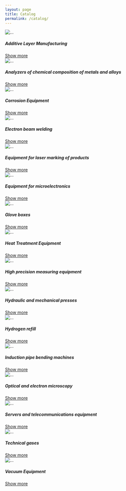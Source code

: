 ```yaml
---
layout: page
title: Catalog
permalink: /catalog/
---
```


<div class="row">
    <div class="col col-3">
        <div class="card">
            <img src="{{ site.baseurl }}/images/sadkljfhlkfhsihfjkasdfkasdjdf.jpg" class="card-img-top" alt="...">
            <div class="card-body">
              <h5 class="card-title">Additive Layer Manufacturing</h5>
              <a href="{{ site.baseurl }}/" class="btn btn-dark">Show more</a>
            </div>
        </div>
    </div>
    <div class="col col-3">
        <div class="card">
            <img src="{{ site.baseurl }}/images/EE1wFcJY4KTumxLKciVc5HeNK0ma4f-metaMzg0MThhZTI4NGIyYjU0NTdjOTgzNjhjYTBmMzMxNDUuanBn-.jpg" class="card-img-top" alt="...">
            <div class="card-body">
              <h5 class="card-title">Analyzers of chemical composition of metals and alloys</h5>
              <a href="{{ site.baseurl }}/" class="btn btn-dark">Show more</a>
            </div>
        </div>
    </div>
    <div class="col-3 mt-3">
        <div class="card">
            <img src="{{ site.baseurl }}/images/s0h7VBjgPzKssck64aUKIR5mZcD85y-metaMmUyYTAyZGI5OThmMjg4YzFmYzM1YTJkMWI3YWUwZTAuanBn-.jpg" class="card-img-top" alt="...">
            <div class="card-body">
              <h5 class="card-title">Corrosion Equipment</h5>
              <a href="{{ site.baseurl }}/" class="btn btn-dark">Show more</a>
            </div>
        </div>
    </div>
    <div class="col-3 mt-3">
        <div class="card">
            <img src="{{ site.baseurl }}/images/o3sOHP0S9GalugwkAMHenCYDHrtc35-metaY2ZmNTViNzYzN2Y0ZmY2YWIxYjJlNWU1MmMzZGI2NzUuanBn-.jpg" class="card-img-top" alt="...">
            <div class="card-body">
              <h5 class="card-title">Electron beam welding</h5>
              <a href="{{ site.baseurl }}/" class="btn btn-dark">Show more</a>
            </div>
        </div>
    </div>
    <div class="col-3 mt-3">
        <div class="card">
            <img src="{{ site.baseurl }}/images/4ICj8y1vgHA5Gp11aqwbM62iuITsih-metabW9iaWwtbGFzZXItbWFya2luZy1zeXN0ZW0tMS5qcGc=-.jpg" class="card-img-top" alt="...">
            <div class="card-body">
              <h5 class="card-title">Equipment for laser marking of products</h5>
              <a href="{{ site.baseurl }}/" class="btn btn-dark">Show more</a>
            </div>
        </div>
    </div>
    <div class="col-3 mt-3">
        <div class="card">
            <img src="{{ site.baseurl }}/images/Or7G4i3SWmtm9WivVVARZJz94F82Md-metaMjZmNWJhMzVjNjAyYjFkZGQ2ODYzOGU5NDkyNjg1OWMuanBn-.jpg" class="card-img-top" alt="...">
            <div class="card-body">
              <h5 class="card-title">Equipment for microelectronics</h5>
              <a href="{{ site.baseurl }}/" class="btn btn-dark">Show more</a>
            </div>
        </div>
    </div>
    <div class="col-3 mt-3">
        <div class="card">
            <img src="{{ site.baseurl }}/images/jtMXVtgutQhavfsEpYrGqABkTzOeKP-metaNmQ4MWVjNTYzMTI0OTRjNDdkNWI1NmY2NWI2MDM1YTAuanBn-.jpg" class="card-img-top" alt="...">
            <div class="card-body">
              <h5 class="card-title">Glove boxes</h5>
              <a href="{{ site.baseurl }}/" class="btn btn-dark">Show more</a>
            </div>
        </div>
    </div>
    <div class="col-3 mt-3">
        <div class="card">
            <img src="{{ site.baseurl }}/images/k8m6MbRCJ5Z4mnqTCZdh2RY4yTLHgn-metaZWVkNmFhODU2MjA5MDE0ODJjYTYxMzYyOTE1ODAyNTYuanBn-.jpg" class="card-img-top" alt="...">
            <div class="card-body">
              <h5 class="card-title">Heat Treatment Equipment</h5>
              <a href="{{ site.baseurl }}/" class="btn btn-dark">Show more</a>
            </div>
        </div>
    </div>
    <div class="col-3 mt-3">
        <div class="card">
            <img src="{{ site.baseurl }}/images/42xNsW6Y4yB2s8SOuPxIDRIGcRZGX6-metaZTQ1YzY5OTRjZDY0YzhmNzlhMjA3MTk2YjdmNWMzMTgucG5n-.png" class="card-img-top" alt="...">
            <div class="card-body">
              <h5 class="card-title">High precision measuring equipment</h5>
              <a href="{{ site.baseurl }}/" class="btn btn-dark">Show more</a>
            </div>
        </div>
    </div>
    <div class="col-3 mt-3">
        <div class="card">
            <img src="{{ site.baseurl }}/images/aHca3k3zYJ2GgZmnha7bdyIYf1P0uk-metaNzNiNjUzZWZlYmUwMTdjNjUxYjVmZjBkMmU2NWQxMDguanBn-.jpg" class="card-img-top" alt="...">
            <div class="card-body">
              <h5 class="card-title">Hydraulic and mechanical presses</h5>
              <a href="{{ site.baseurl }}/" class="btn btn-dark">Show more</a>
            </div>
        </div>
    </div>
    <div class="col-3 mt-3">
        <div class="card">
            <img src="{{ site.baseurl }}/images/K9uoLlORZYxpCcGs5Ax5aNhjaCGMYw-metaNzI5MjE2Y2QyOWYxMjAwYTBiZTQ0YmUyY2FmNDkyODMucG5n-.png" class="card-img-top" alt="...">
            <div class="card-body">
              <h5 class="card-title">Hydrogen refill</h5>
              <a href="{{ site.baseurl }}/" class="btn btn-dark">Show more</a>
            </div>
        </div>
    </div>
    <div class="col-3 mt-3">
        <div class="card">
            <img src="{{ site.baseurl }}/images/dqOWlRKbHYfs7h2VBweGRNs93QctbI-metaMDNiMDFmMzFhZjFkNGM3NDMwNzRlZDBmMzA2MGQxODAucG5n-.png" class="card-img-top" alt="...">
            <div class="card-body">
              <h5 class="card-title">Induction pipe bending machines</h5>
              <a href="{{ site.baseurl }}/" class="btn btn-dark">Show more</a>
            </div>
        </div>
    </div>
    <div class="col-3 mt-3">
        <div class="card">
            <img src="{{ site.baseurl }}/images/S5GpVKocOWpw7WFhtiDz7H8VdnkgRz-metaNjdlOTcxNTA5NjY3OWRjNDRhMjI2YmQ2YTU1NTM4MjYucG5n-.png" class="card-img-top" alt="...">
            <div class="card-body">
              <h5 class="card-title">Optical and electron microscopy</h5>
              <a href="{{ site.baseurl }}/" class="btn btn-dark">Show more</a>
            </div>
        </div>
    </div>
    <div class="col-3 mt-3">
        <div class="card">
            <img src="{{ site.baseurl }}/images/Z4HGP6PGjfpvWX3qH2Zzv00rM0bP5Y-meta0LfQsNCz0YDRg9C20LXQvdC90L7QtS5qcGc=-.jpg" class="card-img-top" alt="...">
            <div class="card-body">
              <h5 class="card-title">Servers and telecommunications equipment</h5>
              <a href="{{ site.baseurl }}/" class="btn btn-dark">Show more</a>
            </div>
        </div>
    </div>
    <div class="col-3 mt-3">
        <div class="card">
            <img src="{{ site.baseurl }}/images/mhAPsClQdl9QzycOfFEwhSCTOI5OMD-metaYTIzYzFiMDVjYjRjMjI2MWVhNjJlZjFhZWY1N2I5ZmEucG5n-.png" class="card-img-top" alt="...">
            <div class="card-body">
              <h5 class="card-title">Technical gases</h5>
              <a href="{{ site.baseurl }}/" class="btn btn-dark">Show more</a>
            </div>
        </div>
    </div>
    <div class="col-3 mt-3">
        <div class="card">
            <img src="{{ site.baseurl }}/images/7F9urvb4b2shytXoLbHlvWE35iq1aG-metaNDAwYjliYzM5YjNhNTg5NzBjYWExYTliNGU0YzZhMWEucG5n-.png" class="card-img-top" alt="...">
            <div class="card-body">
              <h5 class="card-title">Vacuum Equipment</h5>
              <a href="{{ site.baseurl }}/" class="btn btn-dark">Show more</a>
            </div>
        </div>
    </div>
</div>
